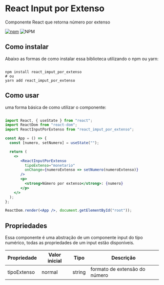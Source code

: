 # React Input por Extenso

Componente React que retorna número por extenso

[![npm](https://img.shields.io/npm/v/react_imput_por_extenso)](https://www.npmjs.com/package/react_imput_por_extenso) ![NPM](https://img.shields.io/npm/l/react_imput_por_extenso)

## Como instalar

Abaixo as formas de como instalar essa biblioteca utilizando o npm ou yarn:

```

npm install react_imput_por_extenso
# ou
yarn add react_imput_por_extenso

```
## Como usar

uma forma básica de como utilizar o componente:

```jsx

import React, { useState } from "react";
import ReactDom from "react-dom";
import ReactInputPorExtenso from "react_imput_por_extenso";

const App = () => {
  const [numero, setNumero] = useState("");

  return (
    <>
       <ReactInputPorExtenso
         tipoExtenso="monetario"
         onChange={numeroExtenso => setNumero(numeroExtenso)}
       />
       <p>
         <strong>Número por extenso</strong>: {numero}     
       </p>
    </>   
  );
};

ReactDom.render(<App />, document.getElementById("root"));
```
## Propriedades

Essa componente é uma abstração de um componente input do tipo numérico,
todas as propriedades de um input estão disponíveis.

| Propriedade | Valor inicial |  Tipo  |           Descrição           |
| ------------|---------------|--------|-------------------------------|
| tipoExtenso |    normal     | string | formato de extensão do número | 